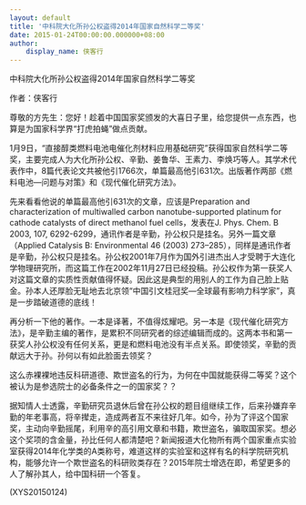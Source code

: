 ```yaml
---
layout: default
title: '中科院大化所孙公权盗得2014年国家自然科学二等奖'
date: 2015-01-24T00:00:00.000000+08:00
author:
    display_name: 侠客行
---
```


中科院大化所孙公权盗得2014年国家自然科学二等奖

作者：侠客行

尊敬的方先生：您好！趁着中国国家奖颁发的大喜日子里，给您提供一点东西，也算是为国家科学界“打虎拍蝇”做点贡献。

1月9日，“直接醇类燃料电池电催化剂材料应用基础研究”获得国家自然科学二等奖，主要完成人为大化所孙公权、辛勤、姜鲁华、王素力、李焕巧等人。其学术代表作中，8篇代表论文共被他引1766次，单篇最高他引631次。出版著作两部《燃料电池—问题与对策》和《现代催化研究方法》。

先来看看他说的单篇最高他引631次的文章，应该是Preparation and characterization of multiwalled carbon nanotube-supported platinum for cathode catalysts of direct methanol fuel cells，发表在J. Phys. Chem. B 2003, 107, 6292-6299，通讯作者是辛勤，孙公权只是挂名。另外一篇文章（Applied Catalysis B: Environmental 46 (2003) 273–285），同样是通讯作者是辛勤，孙公权只是挂名。孙公权2001年7月作为国外引进杰出人才受聘于大连化学物理研究所，而这篇工作在2002年11月27日已经投稿。孙公权作为第一获奖人对这篇文章的实质性贡献值得怀疑。因此这是典型的用别人的工作为自己脸上贴金。孙本人还厚脸无耻地去北京领“中国引文桂冠奖—全球最有影响力科学家”，真是一步踏破道德的底线！

再分析一下他的著作。一本是译著，不值得炫耀吧。另一本是《现代催化研究方法》，是辛勤主编的著作，是累积不同研究者的综述编辑而成的。这两本书和第一获奖人孙公权没有任何关系，更是和燃料电池没有半点关系。即使领奖，辛勤的贡献远大于孙。孙何以有如此脸面去领奖？

这么赤裸裸地违反科研道德、欺世盗名的行为，为何在中国就能获得二等奖？这个被认为是参选院士的必备条件之一的国家奖？？

据知情人士透露，辛勤研究员退休后曾在孙公权的题目组继续工作，后来孙嫌弃辛勤的年老事高，将辛撵走，造成两者互不来往好几年。如今，孙为了评这个国家奖，主动向辛勤摇尾，利用辛的高引用文章和书籍，欺世盗名，骗取国家奖。想必这个奖项的含金量，孙比任何人都清楚吧？新闻报道大化物所有两个国家重点实验室获得2014年化学类的A类称号，难道这样的实验室和这样有名的科学院研究机构，能够允许一个欺世盗名的科研败类存在？2015年院士增选在即，希望更多的人了解孙其人，给中国科研一个答复。

(XYS20150124)

